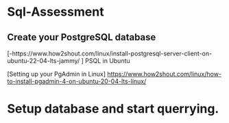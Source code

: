 # Sql-Assessment

<h2>Create your PostgreSQL database</h2>
[-https://www.how2shout.com/linux/install-postgresql-server-client-on-ubuntu-22-04-lts-jammy/ ] PSQL in Ubuntu

[Setting up your PgAdmin in Linux] https://www.how2shout.com/linux/how-to-install-pgadmin-4-on-ubuntu-20-04-lts-linux/
<h1>Setup database and start querrying.
